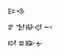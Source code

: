 <div class='block'>
<div class='line'>𒄿𒈾</div>
<div class='line'>𒐐 𒈠𒄫𒋼 𒁁</div>
<div class='line'>𒊭 𒊺𒅔𒉡</div>
</div>